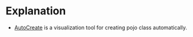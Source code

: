 # Explanation

* [AutoCreate](https://github.com/enjoyhot/HibernateTool/AutoCreate) is a visualization tool for creating pojo class automatically.